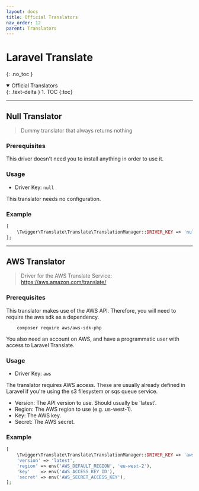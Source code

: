 ```yaml
---
layout: docs
title: Official Translators
nav_order: 12
parent: Translators
---
```


# Laravel Translate
{: .no_toc }

<details open markdown="block">
  <summary>
    Official Translators
  </summary>
  {: .text-delta }
1. TOC
{:toc}
</details>

---

## Null Translator
> Dummy translator that always returns nothing

### Prerequisites
This driver doesn't need you to install anything in order to use it.

### Usage
- Driver Key: ```null```

This translator needs no configuration.

### Example

```php
[
    \Twigger\Translate\Translate\TranslationManager::DRIVER_KEY => 'null'
];
```

---

## AWS Translator

> Driver for the AWS Translate Service: https://aws.amazon.com/translate/

### Prerequisites
This translator makes use of the AWS API. Therefore, you will need to require the aws sdk as a dependency.

```console
    composer require aws/aws-sdk-php
```

You also need an account on AWS, and have a programmatic user with access to Laravel Translate.

### Usage
- Driver Key: ```aws```

The translator requires AWS access. These are usually already defined in Laravel if you're using the s3 filesystem or sqs queue service.

- Version: The API version to use. Should usually be 'latest'.
- Region: The AWS region to use (e.g. us-west-1).
- Key: The AWS key.
- Secret: The AWS secret.
            
### Example

```php
[
    \Twigger\Translate\Translate\TranslationManager::DRIVER_KEY => 'aws',
    'version' => 'latest',
    'region' => env('AWS_DEFAULT_REGION', 'eu-west-2'),
    'key'    => env('AWS_ACCESS_KEY_ID'),
    'secret' => env('AWS_SECRET_ACCESS_KEY'),
];
```
